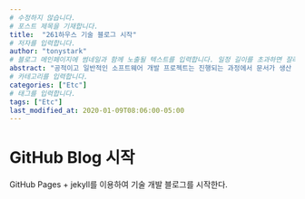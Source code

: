 ```yaml
---
# 수정하지 않습니다.
# 포스트 제목을 기재합니다.
title:  "261하우스 기술 블로그 시작" 
# 저자를 입력합니다. 
author: "tonystark"  
# 블로그 메인페이지에 썸네일과 함께 노출될 텍스트를 입력합니다. 일정 길이를 초과하면 잘려서 표시됩니다.
abstract: "공적이고 일반적인 소프트웨어 개발 프로젝트는 진행되는 과정에서 문서가 생산 됩니다. 서비스 기획서, 디자인 가이드, API 문서, 인터페이스 정의서 등 소프트웨어 개발의 거의 모든 단계에서 각자의 목적에 맞는 문서가 작성됩니다. 이들 문서는 종이 인쇄물 생산을 위해 워드프로세서로 작성되기도 하고, 프리젠테이션을 위해 프리젠테이션 소프트웨어로 생산되기도 합니다. 각 분야의 문서는 목적을 달성하기 위해 생산/활용 측면에서 발전되어 왔습니다."
# 카테고리를 입력합니다.
categories: ["Etc"]
# 태그를 입력합니다.
tags: ["Etc"]
last_modified_at: 2020-01-09T08:06:00-05:00
---
```


# GitHub Blog 시작
GitHub Pages + jekyll를 이용하여 기술 개발 블로그를 시작한다.
